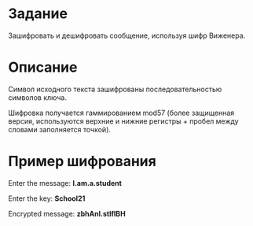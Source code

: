 # **Задание**

Зашифровать и дешифровать сообщение, используя шифр Виженера.

# **Описание**

Символ исходного текста зашифрованы последовательностью символов ключа.

Шифровка получается гаммированием mod57 (более защищенная версия, используются верхние и нижние регистры + пробел между словами заполняется точкой).

# **Пример шифрования**

Enter the message: **I.am.a.student**

Enter the key: **School21**

Encrypted message: **zbhAnl.stlflBH**

